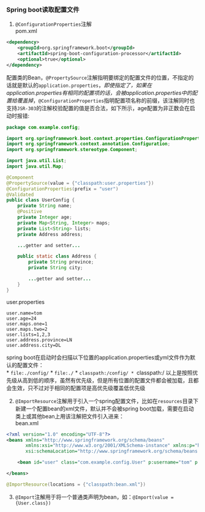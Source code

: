 ### Spring boot读取配置文件
1. `@ConfigurationProperties`注解   
pom.xml
```xml
<dependency>
    <groupId>org.springframework.boot</groupId>
    <artifactId>spring-boot-configuration-processor</artifactId>
    <optional>true</optional>
</dependency>
```
配置类的Bean，`@PropertySource`注解指明要绑定的配置文件的位置，不指定的话就是默认的`application.properties`，*即使指定了，如果在application.properties有相同的配置项的话，会被application.properties中的配置给覆盖掉*，`@ConfigurationProperties`指明配置项名称的前缀，该注解同时也支持`JSR-303`的注解校验配置的值是否合法，如下所示，age配置为非正数会在启动时报错:
```java
package com.example.config;

import org.springframework.boot.context.properties.ConfigurationProperties;
import org.springframework.context.annotation.Configuration;
import org.springframework.stereotype.Component;

import java.util.List;
import java.util.Map;

@Component
@PropertySource(value = {"classpath:user.properties"})
@ConfigurationProperties(prefix = "user")
@Validated
public class UserConfig {
    private String name;
    @Positive
    private Integer age;
    private Map<String, Integer> maps;
    private List<String> lists;
    private Address address;

    ...getter and setter...

    public static class Address {
        private String province;
        private String city;

        ...getter and setter...
    }
}

```
user.properties
```shell
user.name=tom
user.age=24
user.maps.one=1
user.maps.two=2
user.lists=1,2,3
user.address.province=LN
user.address.city=DL
```
spring boot在启动时会扫描以下位置的application.properties或yml文件作为默认的配置文件：   
    * `file:./config/`
    * `file:./`
    * `classpath:/config/
    * `classpath:/
以上是按照优先级从高到低的顺序，虽然有优先级，但是所有位置的配置文件都会被加载，且都会生效，只不过对于相同的配置项是高优先级覆盖低优先级  

2. `@ImportResource`注解用于引入一个spring配置文件，比如在`resources`目录下新建一个配置bean的xml文件，默认并不会被spring boot加载，需要在启动类上或其他bean上用该注解把文件引入进来：   
bean.xml
```xml
<?xml version="1.0" encoding="UTF-8"?>
<beans xmlns="http://www.springframework.org/schema/beans"
       xmlns:xsi="http://www.w3.org/2001/XMLSchema-instance" xmlns:p="http://www.springframework.org/schema/p"
       xsi:schemaLocation="http://www.springframework.org/schema/beans http://www.springframework.org/schema/beans/spring-beans.xsd">

    <bean id="user" class="com.example.config.User" p:username="tom" p:age="12"/>

</beans>
```
```java
@ImportResource(locations = {"classpath:bean.xml"})
```
3. `@Import`注解用于将一个普通类声明为bean，如：`@Import(value = {User.class})`